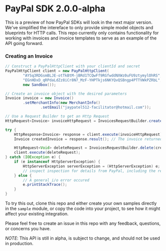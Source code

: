 # PayPal SDK 2.0.0-alpha

This is a preview of how PayPal SDKs will look in the next major version. We've simplified the intereface to only provide
simple model objects and blueprints for HTTP calls. This repo currently only contains functionality for working with invoices
and invoice templates to serve as an example of the API going forward.

### Creating an Invoice

```java
// Construct a PayPalHttpClient with your clientId and secret
PayPalHttpClient client = new PayPalHttpClient(
		"AYSq3RDGsmBLJE-otTkBtM-jBRd1TCQwFf9RGfwddNXWz0uFU9ztymylOhRS",
		"EGnHDxD_qRPdaLdZz8iCr8N7_MzF-YHPTkjs6NKYQvQSBngp4PTTVWkPZRbL",
		new Sandbox());

// Create an invoice object with the desired parameters
Invoice invoice = new Invoice()
		.setMerchantInfo(new MerchantInfo()
				.setEmail("jaypatel512-facilitator@hotmail.com"));

// Use a Request Builder to get an Http Request
HttpRequest<Invoice> invoiceHttpRequest = InvoicesRequestBuilder.create(invoice);

try {
	HttpResponse<Invoice> response = client.execute(invoiceHttpRequest);
	Invoice createdInvoice = response.result(); // The invoice returned from the API

	HttpRequest<Void> deleteRequest = InvoicesRequestBuilder.delete(createdInvoice.getId());
	client.execute(deleteRequest);
} catch (IOException e) {
	if (e instanceof HttpServerException) {
		HttpServerException serverException = (HttpServerException) e;
		// inspect inspection for details from PayPal, including the response code
	} else {
		// A general i/o error occured
		e.printStackTrace();
	}
}
```

To try this out, clone this repo and either create your own samples directly in the `sample` module, or copy the code into your
project, to see how it might affect your existing integration.

Please feel free to create an issue in this repo with any feedback, questions, or concerns you have.

*NOTE*: This API is still in alpha, is subject to change, and should not be used in production.
